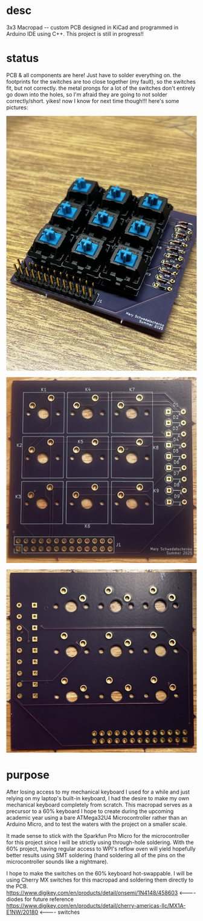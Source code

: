 # desc
3x3 Macropad -- custom PCB designed in KiCad and programmed in Arduino IDE using C++. This project is still in progress!!

# status
PCB & all components are here! Just have to solder everything on. the footprints for the switches are too close together (my fault), so the switches fit, but not correctly. the metal prongs for a lot of the switches don't entirely go down into the holes, so I'm afraid they are going to not solder correctly/short. yikes! now I know for next time though!!! here's some pictures:

![board image](https://github.com/mschwedatschenko/macropad/blob/main/pics/components.jpeg)

![raw board front](https://github.com/mschwedatschenko/macropad/blob/main/pics/raw-front.jpeg)

![raw board back](https://github.com/mschwedatschenko/macropad/blob/main/pics/raw-back.jpeg)

# purpose
After losing access to my mechanical keyboard I used for a while and just relying on my laptop's built-in keyboard, I had the desire to make my own mechanical keyboard completely from scratch. This macropad serves as a precursor to a 60% keyboard I hope to create during the upcoming academic year using a bare ATMega32U4 Microcontroller rather than an Arduino Micro, and to test the waters with the project on a smaller scale. 

It made sense to stick with the Sparkfun Pro Micro for the microcontroller for this project since I will be strictly using through-hole soldering. With the 60% project, having regular access to WPI's reflow oven will yield hopefully better results using SMT soldering (hand soldering all of the pins on the microcontroller sounds like a nightmare).

I hope to make the switches on the 60% keyboard hot-swappable. I will be using Cherry MX switches for this macropad and soldering them directly to the PCB.
https://www.digikey.com/en/products/detail/onsemi/1N4148/458603 <---- diodes for future reference
https://www.digikey.com/en/products/detail/cherry-americas-llc/MX1A-E1NW/20180 <---- switches
